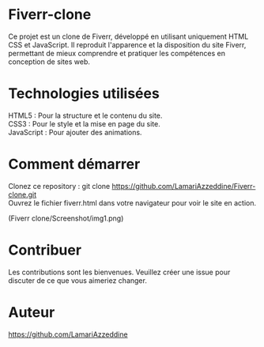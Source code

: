 # Fiverr-clone
Ce projet est un clone de Fiverr, développé en utilisant uniquement HTML CSS et JavaScript. Il reproduit l'apparence et la disposition du site Fiverr, permettant de mieux comprendre et pratiquer les compétences en conception de sites web.

# Technologies utilisées
HTML5 : Pour la structure et le contenu du site.  
CSS3 : Pour le style et la mise en page du site.  
JavaScript : Pour ajouter des animations. 

# Comment démarrer
Clonez ce repository : git clone https://github.com/LamariAzzeddine/Fiverr-clone.git     
Ouvrez le fichier fiverr.html dans votre navigateur pour voir le site en action.  

(Fiverr clone/Screenshot/img1.png)


# Contribuer
Les contributions sont les bienvenues. Veuillez créer une issue pour discuter de ce que vous aimeriez changer.

# Auteur
https://github.com/LamariAzzeddine
